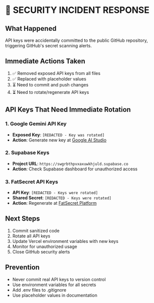 # 🚨 SECURITY INCIDENT RESPONSE

## What Happened
API keys were accidentally committed to the public GitHub repository, triggering GitHub's secret scanning alerts.

## Immediate Actions Taken
1. ✅ Removed exposed API keys from all files
2. ✅ Replaced with placeholder values
3. ⏳ Need to commit and push changes
4. ⏳ Need to rotate/regenerate API keys

## API Keys That Need Immediate Rotation

### 1. Google Gemini API Key
- **Exposed Key**: `[REDACTED - Key was rotated]`
- **Action**: Generate new key at [Google AI Studio](https://aistudio.google.com/app/apikey)

### 2. Supabase Keys
- **Project URL**: `https://swgrbthpvxaxuwkhjuld.supabase.co`
- **Action**: Check Supabase dashboard for unauthorized access

### 3. FatSecret API Keys
- **API Key**: `[REDACTED - Keys were rotated]`
- **Shared Secret**: `[REDACTED - Keys were rotated]`
- **Action**: Regenerate at [FatSecret Platform](https://platform.fatsecret.com/)

## Next Steps
1. Commit sanitized code
2. Rotate all API keys
3. Update Vercel environment variables with new keys
4. Monitor for unauthorized usage
5. Close GitHub security alerts

## Prevention
- Never commit real API keys to version control
- Use environment variables for all secrets
- Add .env files to .gitignore
- Use placeholder values in documentation
